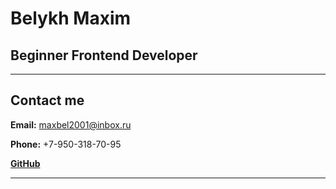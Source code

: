# Belykh Maxim

## Beginner Frontend Developer

---

## Contact me

**Email:** maxbel2001@inbox.ru

**Phone:** +7-950-318-70-95

**[GitHub](https://github.com/maggOs3)**

---
